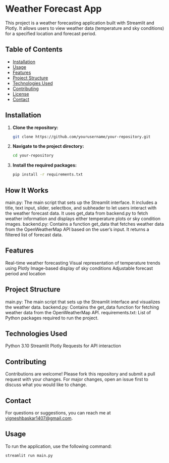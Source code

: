 # Weather Forecast App

This project is a weather forecasting application built with Streamlit and Plotly. It allows users to view weather data (temperature and sky conditions) for a specified location and forecast period.

## Table of Contents
- [Installation](#installation)
- [Usage](#usage)
- [Features](#features)
- [Project Structure](#project-structure)
- [Technologies Used](#technologies-used)
- [Contributing](#contributing)
- [License](#license)
- [Contact](#contact)

## Installation

1. **Clone the repository:**
    ```bash
    git clone https://github.com/yourusername/your-repository.git
    ```
2. **Navigate to the project directory:**
    ```bash
    cd your-repository
    ```
3. **Install the required packages:**
    ```bash
    pip install -r requirements.txt
    ```

## How It Works
main.py: The main script that sets up the Streamlit interface. It includes a title, text input, slider, selectbox, and subheader to let users interact with the weather forecast data. It uses get_data from backend.py to fetch weather information and displays either temperature plots or sky condition images.
backend.py: Contains a function get_data that fetches weather data from the OpenWeatherMap API based on the user’s input. It returns a filtered list of forecast data.

## Features
Real-time weather forecasting
Visual representation of temperature trends using Plotly
Image-based display of sky conditions
Adjustable forecast period and location
## Project Structure
main.py: The main script that sets up the Streamlit interface and visualizes the weather data.
backend.py: Contains the get_data function for fetching weather data from the OpenWeatherMap API.
requirements.txt: List of Python packages required to run the project.
## Technologies Used
Python 3.10
Streamlit
Plotly
Requests for API interaction

## Contributing
Contributions are welcome! Please fork this repository and submit a pull request with your changes. For major changes, open an issue first to discuss what you would like to change.

## Contact
For questions or suggestions, you can reach me at vigneshbaskar1407@gmail.com.
## Usage

To run the application, use the following command:
```bash
streamlit run main.py


